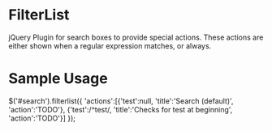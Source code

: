 # FilterList
jQuery Plugin for search boxes to provide special actions. These actions are either shown when a regular expression matches, or always. 

# Sample Usage
$('#search').filterlist({
		'actions':[{'test':null, 'title':'Search (default)', 'action':'TODO'},
					{'test':/^test/, 'title':'Checks for test at beginning', 'action':'TODO'}]
			});